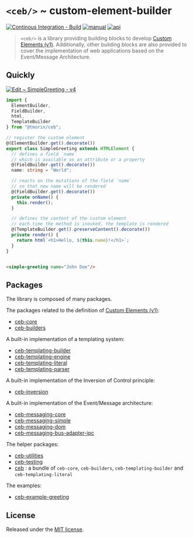 # `<ceb/>` ~ custom-element-builder

[![Continous Integration - Build](https://github.com/tmorin/ceb/actions/workflows/ci-build.yaml/badge.svg)](https://github.com/tmorin/ceb/actions/workflows/ci-build.yaml)
[![manual](https://img.shields.io/badge/-manual-informational.svg)](https://tmorin.github.io/ceb/)
[![api](https://img.shields.io/badge/-api-informational.svg)](https://tmorin.github.io/ceb/api)

> `<ceb/>` is a library providing building blocks to develop [Custom Elements (v1)]. Additionally, other building blocks are also provided to cover the implementation of web applications based on the Event/Message Architecture.

## Quickly

[![Edit <ceb/> ~ SimpleGreeting - v4](https://codesandbox.io/static/img/play-codesandbox.svg)](https://codesandbox.io/s/ceb-simplegreeting-v4-vzurn?fontsize=14&hidenavigation=1&theme=dark)

```typescript
import {
  ElementBuilder,
  FieldBuilder,
  html,
  TemplateBuilder
} from "@tmorin/ceb";

// register the custom element
@(ElementBuilder.get().decorate())
export class SimpleGreeting extends HTMLElement {
  // defines a field `name`
  // which is available as an attribute or a property
  @(FieldBuilder.get().decorate())
  name: string = "World";

  // reacts on the mutations of the field `name`
  // so that new name will be rendered
  @(FieldBuilder.get().decorate())
  private onName() {
    this.render();
  }

  // defines the content of the custom element
  // each time the method is inovked, the template is rendered
  @(TemplateBuilder.get().preserveContent().decorate())
  private render() {
    return html`<h1>Hello, ${this.name}!</h1>`;
  }
}
```

```html

<simple-greeting name="John Doe"/>
```

## Packages

The library is composed of many packages.

The packages related to the definition of [Custom Elements (v1)]:

- [ceb-core](./packages/ceb-core)
- [ceb-builders](./packages/ceb-builders)

A built-in implementation of a templating system:

- [ceb-templating-builder](./packages/ceb-templating-builder)
- [ceb-templating-engine](./packages/ceb-templating-engine)
- [ceb-templating-literal](./packages/ceb-templating-literal)
- [ceb-templating-parser](./packages/ceb-templating-parser)

A built-in implementation of the Inversion of Control principle:

- [ceb-inversion](./packages/ceb-inversion)

A built-in implementation of the Event/Message architecture:

- [ceb-messaging-core](./packages/ceb-messaging-core)
- [ceb-messaging-simple](./packages/ceb-messaging-simple)
- [ceb-messaging-dom](./packages/ceb-messaging-dom)
- [ceb-messaging-bus-adapter-ipc](./packages/ceb-messaging-bus-adapter-ipc)

The helper packages:

- [ceb-utilities](./packages/ceb-testing)
- [ceb-testing](./packages/ceb-testing)
- [ceb](./packages/ceb) : a bundle of `ceb-core`, `ceb-builders`, `ceb-templating-builder` and `ceb-templating-literal`

The examples:

- [ceb-example-greeting](./packages/ceb-example-greeting)

## License

Released under the [MIT license].

[Custom Elements (v1)]: https://html.spec.whatwg.org/multipage/custom-elements.html

[MIT license]: http://opensource.org/licenses/MIT
